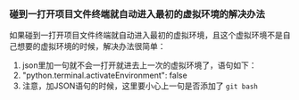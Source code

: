 ### 碰到一打开项目文件终端就自动进入最初的虚拟环境的解决办法
如果碰到一打开项目文件终端就自动进入最初的虚拟环境，且这个虚拟环境不是自己想要的虚拟环境的时候，解决办法很简单：
1. json里加一句就不会一打开就进去上一次的虚拟环境了，语句如下：
2. "python.terminal.activateEnvironment": false
3. 注意，加JSON语句的时候，这里要小心上一句是否添加了 `git bash`